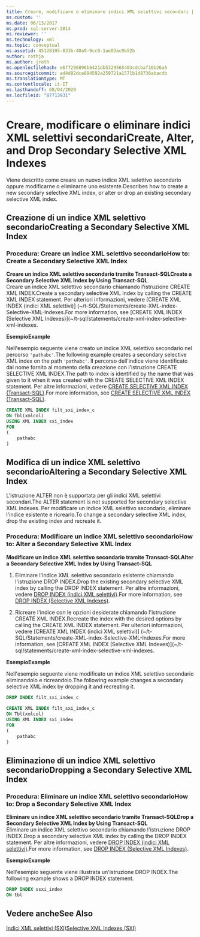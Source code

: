 ```yaml
---
title: Creare, modificare o eliminare indici XML selettivi secondari | Microsoft Docs
ms.custom: ''
ms.date: 06/13/2017
ms.prod: sql-server-2014
ms.reviewer: ''
ms.technology: xml
ms.topic: conceptual
ms.assetid: 45128105-833b-40a9-9cc9-1ae03ac0b52b
author: rothja
ms.author: jroth
ms.openlocfilehash: e6f7296896b6421db5329565403cdcbaf10b26a5
ms.sourcegitcommit: ad4d92dce894592a259721a1571b1d8736abacdb
ms.translationtype: MT
ms.contentlocale: it-IT
ms.lasthandoff: 08/04/2020
ms.locfileid: "87713931"
---
```

# <a name="create-alter-and-drop-secondary-selective-xml-indexes"></a><span data-ttu-id="47aa3-102">Creare, modificare o eliminare indici XML selettivi secondari</span><span class="sxs-lookup"><span data-stu-id="47aa3-102">Create, Alter, and Drop Secondary Selective XML Indexes</span></span>
  <span data-ttu-id="47aa3-103">Viene descritto come creare un nuovo indice XML selettivo secondario oppure modificarne o eliminarne uno esistente.</span><span class="sxs-lookup"><span data-stu-id="47aa3-103">Describes how to create a new secondary selective XML index, or alter or drop an existing secondary selective XML index.</span></span>  
  
##  <a name="creating-a-secondary-selective-xml-index"></a><a name="create"></a> <span data-ttu-id="47aa3-104">Creazione di un indice XML selettivo secondario</span><span class="sxs-lookup"><span data-stu-id="47aa3-104">Creating a Secondary Selective XML Index</span></span>  
  
### <a name="how-to-create-a-secondary-selective-xml-index"></a><span data-ttu-id="47aa3-105">Procedura: Creare un indice XML selettivo secondario</span><span class="sxs-lookup"><span data-stu-id="47aa3-105">How to: Create a Secondary Selective XML Index</span></span>  
 <span data-ttu-id="47aa3-106">**Creare un indice XML selettivo secondario tramite Transact-SQL**</span><span class="sxs-lookup"><span data-stu-id="47aa3-106">**Create a Secondary Selective XML Index by Using Transact-SQL**</span></span>  
 <span data-ttu-id="47aa3-107">Creare un indice XML selettivo secondario chiamando l'istruzione CREATE XML INDEX.</span><span class="sxs-lookup"><span data-stu-id="47aa3-107">Create a secondary selective XML index by calling the CREATE XML INDEX statement.</span></span> <span data-ttu-id="47aa3-108">Per ulteriori informazioni, vedere [CREATE XML INDEX &#40;indici XML selettivi&#41;] (~/t-SQL/Statements/create-XML-index-Selective-XML-Indexes.</span><span class="sxs-lookup"><span data-stu-id="47aa3-108">For more information, see [CREATE XML INDEX &#40;Selective XML Indexes&#41;](~/t-sql/statements/create-xml-index-selective-xml-indexes.</span></span>  
  
 <span data-ttu-id="47aa3-109">**Esempio**</span><span class="sxs-lookup"><span data-stu-id="47aa3-109">**Example**</span></span>  
  
 <span data-ttu-id="47aa3-110">Nell'esempio seguente viene creato un indice XML selettivo secondario nel percorso `'pathabc'`.</span><span class="sxs-lookup"><span data-stu-id="47aa3-110">The following example creates a secondary selective XML index on the path `'pathabc'`.</span></span> <span data-ttu-id="47aa3-111">Il percorso dell'indice viene identificato dal nome fornito al momento della creazione con l'istruzione CREATE SELECTIVE XML INDEX.</span><span class="sxs-lookup"><span data-stu-id="47aa3-111">The path to index is identified by the name that was given to it when it was created with the CREATE SELECTIVE XML INDEX statement.</span></span> <span data-ttu-id="47aa3-112">Per altre informazioni, vedere [CREATE SELECTIVE XML INDEX &#40;Transact-SQL&#41;](/sql/t-sql/statements/create-selective-xml-index-transact-sql).</span><span class="sxs-lookup"><span data-stu-id="47aa3-112">For more information, see [CREATE SELECTIVE XML INDEX &#40;Transact-SQL&#41;](/sql/t-sql/statements/create-selective-xml-index-transact-sql).</span></span>  
  
```sql  
CREATE XML INDEX filt_sxi_index_c  
ON Tbl(xmlcol)  
USING XML INDEX sxi_index  
FOR  
(  
    pathabc  
)  
```  
  
  
##  <a name="altering-a-secondary-selective-xml-index"></a><a name="alter"></a> <span data-ttu-id="47aa3-113">Modifica di un indice XML selettivo secondario</span><span class="sxs-lookup"><span data-stu-id="47aa3-113">Altering a Secondary Selective XML Index</span></span>  
 <span data-ttu-id="47aa3-114">L'istruzione ALTER non è supportata per gli indici XML selettivi secondari.</span><span class="sxs-lookup"><span data-stu-id="47aa3-114">The ALTER statement is not supported for secondary selective XML indexes.</span></span> <span data-ttu-id="47aa3-115">Per modificare un indice XML selettivo secondario, eliminare l'indice esistente e ricrearlo.</span><span class="sxs-lookup"><span data-stu-id="47aa3-115">To change a secondary selective XML index, drop the existing index and recreate it.</span></span>  
  
### <a name="how-to-alter-a-secondary-selective-xml-index"></a><span data-ttu-id="47aa3-116">Procedura: Modificare un indice XML selettivo secondario</span><span class="sxs-lookup"><span data-stu-id="47aa3-116">How to: Alter a Secondary Selective XML Index</span></span>  
 <span data-ttu-id="47aa3-117">**Modificare un indice XML selettivo secondario tramite Transact-SQL**</span><span class="sxs-lookup"><span data-stu-id="47aa3-117">**Alter a Secondary Selective XML Index by Using Transact-SQL**</span></span>  
 1.  <span data-ttu-id="47aa3-118">Eliminare l'indice XML selettivo secondario esistente chiamando l'istruzione DROP INDEX.</span><span class="sxs-lookup"><span data-stu-id="47aa3-118">Drop the existing secondary selective XML index by calling the DROP INDEX statement.</span></span> <span data-ttu-id="47aa3-119">Per altre informazioni, vedere [DROP INDEX &#40;indici XML selettivi&#41;](../indexes/indexes.md).</span><span class="sxs-lookup"><span data-stu-id="47aa3-119">For more information, see [DROP INDEX &#40;Selective XML Indexes&#41;](../indexes/indexes.md).</span></span>  
  
2.  <span data-ttu-id="47aa3-120">Ricreare l'indice con le opzioni desiderate chiamando l'istruzione CREATE XML INDEX.</span><span class="sxs-lookup"><span data-stu-id="47aa3-120">Recreate the index with the desired options by calling the CREATE XML INDEX statement.</span></span> <span data-ttu-id="47aa3-121">Per ulteriori informazioni, vedere [CREATE XML INDEX &#40;indici XML selettivi&#41;] (~/t-SQL/Statements/create-XML-index-Selective-XML-Indexes.</span><span class="sxs-lookup"><span data-stu-id="47aa3-121">For more information, see [CREATE XML INDEX &#40;Selective XML Indexes&#41;](~/t-sql/statements/create-xml-index-selective-xml-indexes.</span></span>  
  
 <span data-ttu-id="47aa3-122">**Esempio**</span><span class="sxs-lookup"><span data-stu-id="47aa3-122">**Example**</span></span>  
  
 <span data-ttu-id="47aa3-123">Nell'esempio seguente viene modificato un indice XML selettivo secondario eliminandolo e ricreandolo.</span><span class="sxs-lookup"><span data-stu-id="47aa3-123">The following example changes a secondary selective XML index by dropping it and recreating it.</span></span>  
  
```sql  
DROP INDEX filt_sxi_index_c  
  
CREATE XML INDEX filt_sxi_index_c  
ON Tbl(xmlcol)  
USING XML INDEX sxi_index  
FOR  
(  
    pathabc  
)  
```  
  
  
##  <a name="dropping-a-secondary-selective-xml-index"></a><a name="drop"></a> <span data-ttu-id="47aa3-124">Eliminazione di un indice XML selettivo secondario</span><span class="sxs-lookup"><span data-stu-id="47aa3-124">Dropping a Secondary Selective XML Index</span></span>  
  
### <a name="how-to-drop-a-secondary-selective-xml-index"></a><span data-ttu-id="47aa3-125">Procedura: Eliminare un indice XML selettivo secondario</span><span class="sxs-lookup"><span data-stu-id="47aa3-125">How to: Drop a Secondary Selective XML Index</span></span>  
 <span data-ttu-id="47aa3-126">**Eliminare un indice XML selettivo secondario tramite Transact-SQL**</span><span class="sxs-lookup"><span data-stu-id="47aa3-126">**Drop a Secondary Selective XML Index by Using Transact-SQL**</span></span>  
 <span data-ttu-id="47aa3-127">Eliminare un indice XML selettivo secondario chiamando l'istruzione DROP INDEX.</span><span class="sxs-lookup"><span data-stu-id="47aa3-127">Drop a secondary selective XML index by calling the DROP INDEX statement.</span></span> <span data-ttu-id="47aa3-128">Per altre informazioni, vedere [DROP INDEX &#40;indici XML selettivi&#41;](../indexes/indexes.md).</span><span class="sxs-lookup"><span data-stu-id="47aa3-128">For more information, see [DROP INDEX &#40;Selective XML Indexes&#41;](../indexes/indexes.md).</span></span>  
  
 <span data-ttu-id="47aa3-129">**Esempio**</span><span class="sxs-lookup"><span data-stu-id="47aa3-129">**Example**</span></span>  
  
 <span data-ttu-id="47aa3-130">Nell'esempio seguente viene illustrata un'istruzione DROP INDEX.</span><span class="sxs-lookup"><span data-stu-id="47aa3-130">The following example shows a DROP INDEX statement.</span></span>  
  
```sql  
DROP INDEX ssxi_index  
ON tbl  
```  
  
  
## <a name="see-also"></a><span data-ttu-id="47aa3-131">Vedere anche</span><span class="sxs-lookup"><span data-stu-id="47aa3-131">See Also</span></span>  
 [<span data-ttu-id="47aa3-132">Indici XML selettivi &#40;SXI&#41;</span><span class="sxs-lookup"><span data-stu-id="47aa3-132">Selective XML Indexes &#40;SXI&#41;</span></span>](selective-xml-indexes-sxi.md)  
  
  
